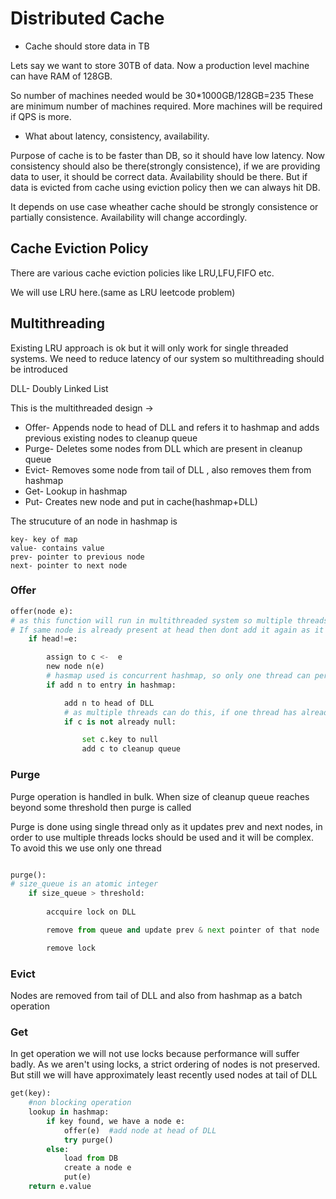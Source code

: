 
# Distributed Cache

- Cache should store data in TB

Lets say we want to store 30TB of data. Now a production
level machine can have RAM of 128GB.

So number of machines needed would be 30*1000GB/128GB=235
These are minimum number of machines required. More machines will be required
if QPS is more.

- What about latency, consistency, availability.

Purpose of cache is to be faster than DB, so it should have low latency.
Now consistency should also be there(strongly consistence), if we are providing data to user, it should be correct data.
Availability should be there. But if data is evicted from cache using eviction policy then we can always hit DB.

It depends on use case wheather cache should be strongly consistence or partially consistence. Availability will change accordingly.


## Cache Eviction Policy

There are various cache eviction policies like LRU,LFU,FIFO etc.

We will use LRU here.(same as LRU leetcode problem)

## Multithreading
Existing LRU approach is ok but it will only work for single threaded systems.
We need to reduce latency of our system so multithreading should be introduced

DLL- Doubly Linked List

This is the multithreaded design ->
- Offer- Appends node to head of DLL and refers it to hashmap and adds previous existing nodes to cleanup queue
- Purge- Deletes some nodes from DLL which are present in cleanup queue
- Evict- Removes some node from tail of DLL , also removes them from hashmap
- Get- Lookup in hashmap
- Put- Creates new node and put in cache(hashmap+DLL)

The strucuture of an node in hashmap is
```
key- key of map
value- contains value 
prev- pointer to previous node
next- pointer to next node 
```

### Offer

```python
offer(node e):
# as this function will run in multithreaded system so multiple threads can access same function at same time.
# If same node is already present at head then dont add it again as it will contain duplicates
    if head!=e:  

        assign to c <-  e
        new node n(e)    
        # hasmap used is concurrent hashmap, so only one thread can perform write operation for same bucket
        if add n to entry in hashmap:

            add n to head of DLL
            # as multiple threads can do this, if one thread has already marked for cleanup then no need to do it again
            if c is not already null:

                set c.key to null
                add c to cleanup queue

```

### Purge
Purge operation is handled in bulk. When size of cleanup queue reaches beyond some threshold then purge is called

Purge is done using single thread only as it updates prev and next nodes, in order to use multiple threads
locks should be used and it will be complex. To avoid this we use only one thread

```python

purge():
# size_queue is an atomic integer
    if size_queue > threshold:
        
        accquire lock on DLL

        remove from queue and update prev & next pointer of that node

        remove lock
```

### Evict 
Nodes are removed from tail of DLL and also from hashmap as a batch operation

### Get
In get operation we will not use locks because performance will
suffer badly. As we aren't using locks, a strict ordering of nodes
is not preserved. But still we will have approximately least recently used nodes at tail of DLL

```python
get(key):
    #non blocking operation
    lookup in hashmap:
        if key found, we have a node e:
            offer(e)  #add node at head of DLL
            try purge()
        else:
            load from DB 
            create a node e
            put(e)
    return e.value
```

